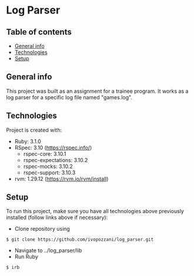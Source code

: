 # Log Parser

## Table of contents
* [General info](#general-info)
* [Technologies](#technologies)
* [Setup](#setup)

## General info
This project was built as an assignment for a trainee program. It works as a log parser for a specific log file named "games.log".
	
## Technologies
Project is created with:
* Ruby: 3.1.0
* RSpec: 3.10 (https://rspec.info/)
    - rspec-core: 3.10.1
    - rspec-expectations: 3.10.2
    - rspec-mocks: 3.10.2
    - rspec-support: 3.10.3
* rvm: 1.29.12  (https://rvm.io/rvm/install)
	
## Setup
To run this project, make sure you have all technologies above previously installed (follow links above if necessary):

* Clone repository using

```
$ git clone https://github.com/ivopozzani/log_parser.git

```
* Navigate to ../log_parser/lib
* Run Ruby

```
$ irb

```